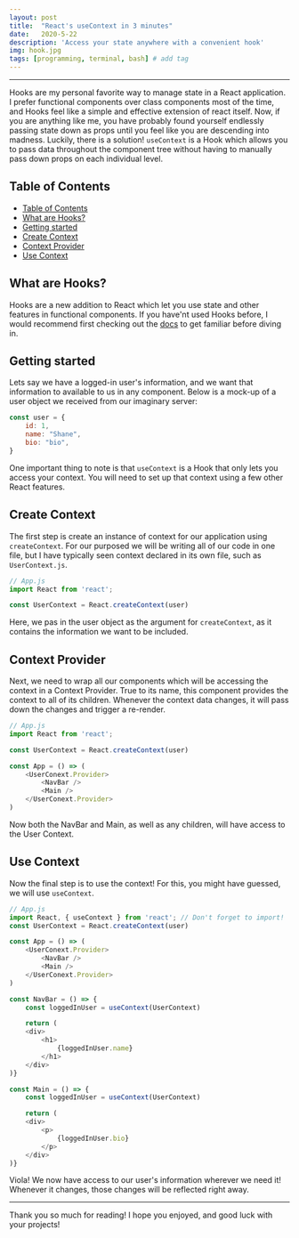 ```yaml
---
layout: post
title:  "React's useContext in 3 minutes"
date:   2020-5-22
description: 'Access your state anywhere with a convenient hook'
img: hook.jpg
tags: [programming, terminal, bash] # add tag
---
```

---

Hooks are my personal favorite way to manage state in a React application. I prefer functional components over class components most of the time, and Hooks feel like a simple and effective extension of react itself. Now, if you are anything like me, you have probably found yourself endlessly passing state down as props until you feel like you are descending into madness. Luckily, there is a solution! `useContext` is a Hook which allows you to pass data throughout the component tree without having to manually pass down props on each individual level.

## Table of Contents

- [Table of Contents](#table-of-contents)
- [What are Hooks?](#what-are-hooks)
- [Getting started](#getting-started)
- [Create Context](#create-context)
- [Context Provider](#context-provider)
- [Use Context](#use-context)

## What are Hooks?

Hooks are a new addition to React which let you use state and other features in functional components. If you have'nt used Hooks before, I would recommend first checking out the [docs](https://reactjs.org/docs/hooks-intro.html) to get familiar before diving in.

## Getting started

Lets say we have a logged-in user's information, and we want that information to available to us in any component. Below is a mock-up of a user object we received from our imaginary server:

```js
const user = {
    id: 1,
    name: "Shane",
    bio: "bio",
}
```

One important thing to note is that `useContext` is a Hook that only lets you access your context. You will need to set up that context using a few other React features.

## Create Context

The first step is create an instance of context for our application using `createContext`. For our purposed we will be writing all of our code in one file, but I have typically seen context declared in its own file, such as `UserContext.js`.

```javascript react
// App.js
import React from 'react';

const UserContext = React.createContext(user)
```

Here, we pas in the user object as the argument for `createContext`, as it contains the information we want to be included.

## Context Provider

Next, we need to wrap all our components which will be accessing the context in a Context Provider. True to its name, this component provides the context to all of its children. Whenever the context data changes, it will pass down the changes and trigger a re-render.

```javascript react
// App.js
import React from 'react';

const UserContext = React.createContext(user)

const App = () => (
    <UserConext.Provider>
        <NavBar />
        <Main />
    </UserConext.Provider>
)
```

Now both the NavBar and Main, as well as any children, will have access to the User Context.

## Use Context

Now the final step is to use the context! For this, you might have guessed, we will use `useContext`.

```javascript react
// App.js
import React, { useContext } from 'react'; // Don't forget to import!
const UserContext = React.createContext(user)

const App = () => (
    <UserConext.Provider>
        <NavBar />
        <Main />
    </UserConext.Provider>
)

const NavBar = () => {
    const loggedInUser = useContext(UserContext)

    return (
    <div>
        <h1>
            {loggedInUser.name}
        </h1>
    </div>
)}

const Main = () => {
    const loggedInUser = useContext(UserContext)

    return (
    <div>
        <p>
            {loggedInUser.bio}
        </p>
    </div>
)}
```

Viola! We now have access to our user's information wherever we need it! Whenever it changes, those changes will be reflected right away.

---

Thank you so much for reading! I hope you enjoyed, and good luck with your projects!
